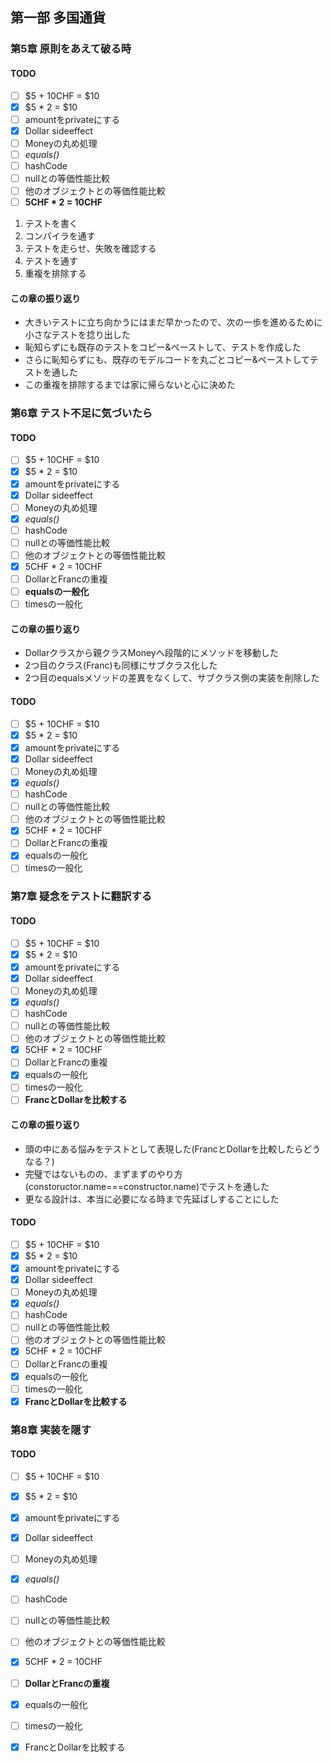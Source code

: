## 第一部 多国通貨

### 第5章 原則をあえて破る時

#### TODO
* [ ] $5 + 10CHF = $10
* [x] $5 * 2 = $10
* [ ] amountをprivateにする
* [x] Dollar sideeffect
* [ ] Moneyの丸め処理
* [ ] *equals()*
* [ ] hashCode
* [ ] nullとの等価性能比較
* [ ] 他のオブジェクトとの等価性能比較
* [ ] **5CHF * 2 = 10CHF**

1. テストを書く
2. コンパイラを通す
3. テストを走らせ、失敗を確認する
4. テストを通す
5. 重複を排除する

#### この章の振り返り

* 大きいテストに立ち向かうにはまだ早かったので、次の一歩を進めるために小さなテストを捻り出した
* 恥知らずにも既存のテストをコピー&ペーストして、テストを作成した
* さらに恥知らずにも、既存のモデルコードを丸ごとコピー&ペーストしてテストを通した
* この重複を排除するまでは家に帰らないと心に決めた

### 第6章 テスト不足に気づいたら

#### TODO
* [ ] $5 + 10CHF = $10
* [x] $5 * 2 = $10
* [x] amountをprivateにする
* [x] Dollar sideeffect
* [ ] Moneyの丸め処理
* [x] *equals()*
* [ ] hashCode
* [ ] nullとの等価性能比較
* [ ] 他のオブジェクトとの等価性能比較
* [x] 5CHF * 2 = 10CHF
* [ ] DollarとFrancの重複
* [ ] **equalsの一般化**
* [ ] timesの一般化

#### この章の振り返り
* Dollarクラスから親クラスMoneyへ段階的にメソッドを移動した
* 2つ目のクラス(Franc)も同様にサブクラス化した
* 2つ目のequalsメソッドの差異をなくして、サブクラス側の実装を削除した

#### TODO
* [ ] $5 + 10CHF = $10
* [x] $5 * 2 = $10
* [x] amountをprivateにする
* [x] Dollar sideeffect
* [ ] Moneyの丸め処理
* [x] *equals()*
* [ ] hashCode
* [ ] nullとの等価性能比較
* [ ] 他のオブジェクトとの等価性能比較
* [x] 5CHF * 2 = 10CHF
* [ ] DollarとFrancの重複
* [x] equalsの一般化
* [ ] timesの一般化

### 第7章 疑念をテストに翻訳する

#### TODO
* [ ] $5 + 10CHF = $10
* [x] $5 * 2 = $10
* [x] amountをprivateにする
* [x] Dollar sideeffect
* [ ] Moneyの丸め処理
* [x] *equals()*
* [ ] hashCode
* [ ] nullとの等価性能比較
* [ ] 他のオブジェクトとの等価性能比較
* [x] 5CHF * 2 = 10CHF
* [ ] DollarとFrancの重複
* [x] equalsの一般化
* [ ] timesの一般化
* [ ] **FrancとDollarを比較する**

#### この章の振り返り
* 頭の中にある悩みをテストとして表現した(FrancとDollarを比較したらどうなる？)
* 完璧ではないものの、まずまずのやり方(constoructor.name===constructor.name)でテストを通した
* 更なる設計は、本当に必要になる時まで先延ばしすることにした

#### TODO
* [ ] $5 + 10CHF = $10
* [x] $5 * 2 = $10
* [x] amountをprivateにする
* [x] Dollar sideeffect
* [ ] Moneyの丸め処理
* [x] *equals()*
* [ ] hashCode
* [ ] nullとの等価性能比較
* [ ] 他のオブジェクトとの等価性能比較
* [x] 5CHF * 2 = 10CHF
* [ ] DollarとFrancの重複
* [x] equalsの一般化
* [ ] timesの一般化
* [x] **FrancとDollarを比較する**

### 第8章 実装を隠す

#### TODO
* [ ] $5 + 10CHF = $10
* [x] $5 * 2 = $10
* [x] amountをprivateにする
* [x] Dollar sideeffect
* [ ] Moneyの丸め処理
* [x] *equals()*
* [ ] hashCode
* [ ] nullとの等価性能比較
* [ ] 他のオブジェクトとの等価性能比較
* [x] 5CHF * 2 = 10CHF
* [ ] **DollarとFrancの重複**
* [x] equalsの一般化
* [ ] timesの一般化
* [x] FrancとDollarを比較する



